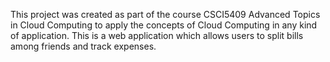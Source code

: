 This project was created as part of the course CSCI5409 Advanced Topics in Cloud Computing to apply the concepts of Cloud Computing in any kind of application. This is a web application which allows users to split bills among friends and track expenses.
